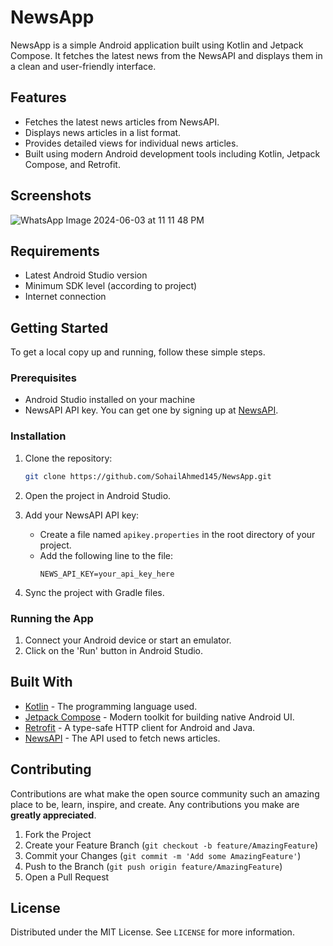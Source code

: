 
# NewsApp

NewsApp is a simple Android application built using Kotlin and Jetpack Compose. It fetches the latest news from the NewsAPI and displays them in a clean and user-friendly interface.

## Features

- Fetches the latest news articles from NewsAPI.
- Displays news articles in a list format.
- Provides detailed views for individual news articles.
- Built using modern Android development tools including Kotlin, Jetpack Compose, and Retrofit.

## Screenshots

![WhatsApp Image 2024-06-03 at 11 11 48 PM](https://github.com/SohailAhmed145/NewsApp/assets/111264528/5b24b369-50b8-4b61-8323-2175c9131283)


## Requirements

- Latest Android Studio version
- Minimum SDK level (according to project)
- Internet connection

## Getting Started

To get a local copy up and running, follow these simple steps.

### Prerequisites

- Android Studio installed on your machine
- NewsAPI API key. You can get one by signing up at [NewsAPI](https://newsapi.org/).

### Installation

1. Clone the repository:
   ```sh
   git clone https://github.com/SohailAhmed145/NewsApp.git
   ```
2. Open the project in Android Studio.

3. Add your NewsAPI API key:
   - Create a file named `apikey.properties` in the root directory of your project.
   - Add the following line to the file:
     ```properties
     NEWS_API_KEY=your_api_key_here
     ```

4. Sync the project with Gradle files.

### Running the App

1. Connect your Android device or start an emulator.
2. Click on the 'Run' button in Android Studio.

## Built With

- [Kotlin](https://kotlinlang.org/) - The programming language used.
- [Jetpack Compose](https://developer.android.com/jetpack/compose) - Modern toolkit for building native Android UI.
- [Retrofit](https://square.github.io/retrofit/) - A type-safe HTTP client for Android and Java.
- [NewsAPI](https://newsapi.org/) - The API used to fetch news articles.

## Contributing

Contributions are what make the open source community such an amazing place to be, learn, inspire, and create. Any contributions you make are **greatly appreciated**.

1. Fork the Project
2. Create your Feature Branch (`git checkout -b feature/AmazingFeature`)
3. Commit your Changes (`git commit -m 'Add some AmazingFeature'`)
4. Push to the Branch (`git push origin feature/AmazingFeature`)
5. Open a Pull Request

## License

Distributed under the MIT License. See `LICENSE` for more information.

